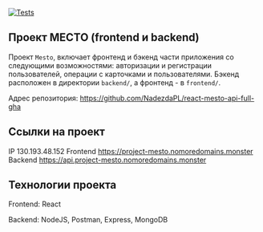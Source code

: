 [![Tests](https://github.com/nadezdapl/react-mesto-api-full-gha/actions/workflows/tests.yml/badge.svg)](https://github.com/nadezdapl/react-mesto-api-full-gha/actions/workflows/tests.yml)

## Проект МЕСТО (frontend и backend)
Проект `Mesto`, включает фронтенд и бэкенд части приложения со следующими возможностями: авторизации и регистрации пользователей, операции с карточками и пользователями. 
Бэкенд расположен в директории `backend/`, а фронтенд - в `frontend/`. 

Адрес репозитория: https://github.com/NadezdaPL/react-mesto-api-full-gha

## Ссылки на проект

IP 130.193.48.152
Frontend https://project-mesto.nomoredomains.monster
Backend https://api.project-mesto.nomoredomains.monster

## Технологии проекта

Frontend: React

Backend: NodeJS, Postman, Express, MongoDB